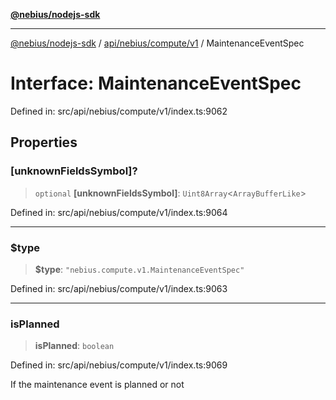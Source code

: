 [**@nebius/nodejs-sdk**](../../../../../README.md)

---

[@nebius/nodejs-sdk](../../../../../README.md) / [api/nebius/compute/v1](../README.md) / MaintenanceEventSpec

# Interface: MaintenanceEventSpec

Defined in: src/api/nebius/compute/v1/index.ts:9062

## Properties

### \[unknownFieldsSymbol\]?

> `optional` **\[unknownFieldsSymbol\]**: `Uint8Array`\<`ArrayBufferLike`\>

Defined in: src/api/nebius/compute/v1/index.ts:9064

---

### $type

> **$type**: `"nebius.compute.v1.MaintenanceEventSpec"`

Defined in: src/api/nebius/compute/v1/index.ts:9063

---

### isPlanned

> **isPlanned**: `boolean`

Defined in: src/api/nebius/compute/v1/index.ts:9069

If the maintenance event is planned or not
